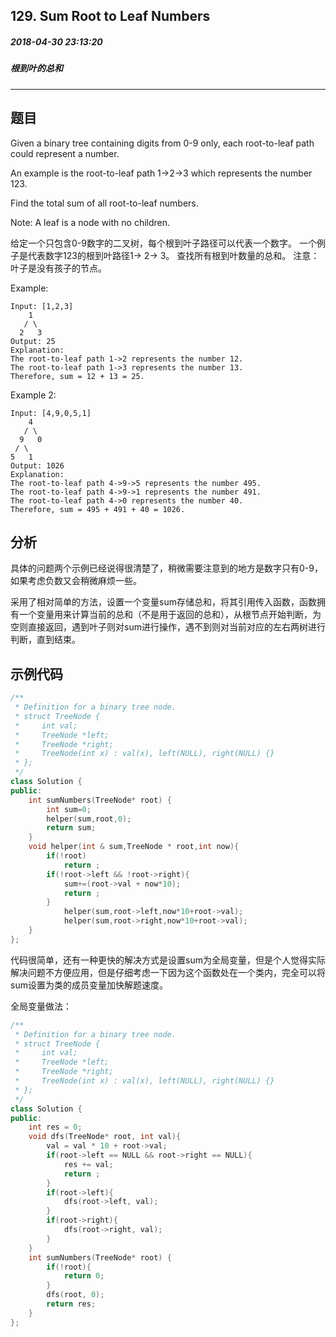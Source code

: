 ## 129. Sum Root to Leaf Numbers
##### 2018-04-30 23:13:20
##### 根到叶的总和
*****
## 题目
Given a binary tree containing digits from 0-9 only, each root-to-leaf path could represent a number.

An example is the root-to-leaf path 1->2->3 which represents the number 123.

Find the total sum of all root-to-leaf numbers.

Note: A leaf is a node with no children.

给定一个只包含0-9数字的二叉树，每个根到叶子路径可以代表一个数字。  一个例子是代表数字123的根到叶路径1-> 2-> 3。
查找所有根到叶数量的总和。
注意：叶子是没有孩子的节点。

Example:
```
Input: [1,2,3]
    1
   / \
  2   3
Output: 25
Explanation:
The root-to-leaf path 1->2 represents the number 12.
The root-to-leaf path 1->3 represents the number 13.
Therefore, sum = 12 + 13 = 25.
```
Example 2:
```
Input: [4,9,0,5,1]
    4
   / \
  9   0
 / \
5   1
Output: 1026
Explanation:
The root-to-leaf path 4->9->5 represents the number 495.
The root-to-leaf path 4->9->1 represents the number 491.
The root-to-leaf path 4->0 represents the number 40.
Therefore, sum = 495 + 491 + 40 = 1026.
```
## 分析
具体的问题两个示例已经说得很清楚了，稍微需要注意到的地方是数字只有0-9，如果考虑负数又会稍微麻烦一些。

采用了相对简单的方法，设置一个变量sum存储总和，将其引用传入函数，函数拥有一个变量用来计算当前的总和（不是用于返回的总和），从根节点开始判断，为空则直接返回，遇到叶子则对sum进行操作，遇不到则对当前对应的左右两树进行判断，直到结束。
## 示例代码
```cpp
/**
 * Definition for a binary tree node.
 * struct TreeNode {
 *     int val;
 *     TreeNode *left;
 *     TreeNode *right;
 *     TreeNode(int x) : val(x), left(NULL), right(NULL) {}
 * };
 */
class Solution {
public:
    int sumNumbers(TreeNode* root) {
        int sum=0;
        helper(sum,root,0);
        return sum;
    }
    void helper(int & sum,TreeNode * root,int now){
        if(!root)
            return ;
        if(!root->left && !root->right){
            sum+=(root->val + now*10);
            return ;
        }
            helper(sum,root->left,now*10+root->val);
            helper(sum,root->right,now*10+root->val);
    }
};
```
代码很简单，还有一种更快的解决方式是设置sum为全局变量，但是个人觉得实际解决问题不方便应用，但是仔细考虑一下因为这个函数处在一个类内，完全可以将sum设置为类的成员变量加快解题速度。

全局变量做法：

```cpp
/**
 * Definition for a binary tree node.
 * struct TreeNode {
 *     int val;
 *     TreeNode *left;
 *     TreeNode *right;
 *     TreeNode(int x) : val(x), left(NULL), right(NULL) {}
 * };
 */
class Solution {
public:
    int res = 0;
    void dfs(TreeNode* root, int val){
        val = val * 10 + root->val;
        if(root->left == NULL && root->right == NULL){
            res += val;
            return ;
        }
        if(root->left){
            dfs(root->left, val);
        }
        if(root->right){
            dfs(root->right, val);
        }
    }
    int sumNumbers(TreeNode* root) {
        if(!root){
            return 0;
        }
        dfs(root, 0);
        return res;
    }
};
```